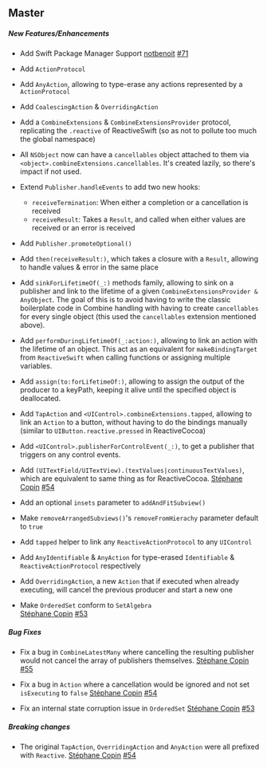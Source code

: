 ## Master

##### New Features/Enhancements
- Add Swift Package Manager Support
  [notbenoit](https://github.com/notbenoit)
  [#71](https://github.com/Fueled/ios-utilities/pulls/71)

- Add `ActionProtocol`
- Add `AnyAction`, allowing to type-erase any actions represented by a `ActionProtocol`
- Add `CoalescingAction` & `OverridingAction`
- Add a `CombineExtensions` & `CombineExtensionsProvider` protocol, replicating the `.reactive` of ReactiveSwift (so as not to pollute too much the global namespace)
- All `NSObject` now can have a `cancellables` object attached to them via `<object>.combineExtensions.cancellables`. It's created lazily, so there's impact if not used.
- Extend `Publisher.handleEvents` to add two new hooks:
	- `receiveTermination`: When either a completion or a cancellation is received
	- `receiveResult`: Takes a `Result`, and called when either values are received or an error is received
- Add `Publisher.promoteOptional()`
- Add `then(receiveResult:)`, which takes a closure with a `Result`, allowing to handle values & error in the same place
- Add `sinkForLifetimeOf(_:)` methods family, allowing to sink on a publisher and link to the lifetime of a given `CombineExtensionsProvider & AnyObject`. The goal of this is to avoid having to write the classic boilerplate code in Combine handling with having to create `cancellables` for every single object (this used the `cancellables` extension mentioned above).
- Add `performDuringLifetimeOf(_:action:)`, allowing to link an action with the lifetime of an object. This act as an equivalent for `makeBindingTarget` from `ReactiveSwift` when calling functions or assigning multiple variables.
- Add `assign(to:forLifetimeOf:)`, allowing to assign the output of the producer to a keyPath, keeping it alive until the specified object is deallocated.
- Add `TapAction` and `<UIControl>.combineExtensions.tapped`, allowing to link an `Action` to a button, without having to do the bindings manually (similar to `UIButton.reactive.pressed` in ReactiveCocoa)
- Add `<UIControl>.publisherForControlEvent(_:)`, to get a publisher that triggers on any control events.
- Add `(UITextField/UITextView).(textValues|continuousTextValues)`, which are equivalent to same thing as for ReactiveCocoa.
  [Stéphane Copin](https://github.com/stephanecopin)
  [#54](https://github.com/Fueled/ios-utilities/pull/54)

- Add an optional `insets` parameter to `addAndFitSubview()`  
- Make `removeArrangedSubviews()`'s `removeFromHierachy` parameter default to `true`  
- Add `tapped` helper to link any `ReactiveActionProtocol` to any `UIControl`  
- Add `AnyIdentifiable` & `AnyAction` for type-erased `Identifiable` & `ReactiveActionProtocol` respectively  
- Add `OverridingAction`, a new `Action` that if executed when already executing, will cancel the previous producer and start a new one  
- Make `OrderedSet` conform to `SetAlgebra`  
  [Stéphane Copin](https://github.com/stephanecopin)
  [#53](https://github.com/Fueled/ios-utilities/pull/53)

##### Bug Fixes

- Fix a bug in `CombineLatestMany` where cancelling the resulting publisher would not cancel the array of publishers themselves.
  [Stéphane Copin](https://github.com/stephanecopin)
  [#55](https://github.com/Fueled/ios-utilities/pull/55)

- Fix a bug in `Action` where a cancellation would be ignored and not set `isExecuting` to `false`
  [Stéphane Copin](https://github.com/stephanecopin)
  [#54](https://github.com/Fueled/ios-utilities/pull/54)

- Fix an internal state corruption issue in `OrderedSet`
  [Stéphane Copin](https://github.com/stephanecopin)
  [#53](https://github.com/Fueled/ios-utilities/pull/53)

##### Breaking changes

- The original `TapAction`, `OverridingAction` and `AnyAction` were all prefixed with `Reactive`.
  [Stéphane Copin](https://github.com/stephanecopin)
  [#54](https://github.com/Fueled/ios-utilities/pull/54)
